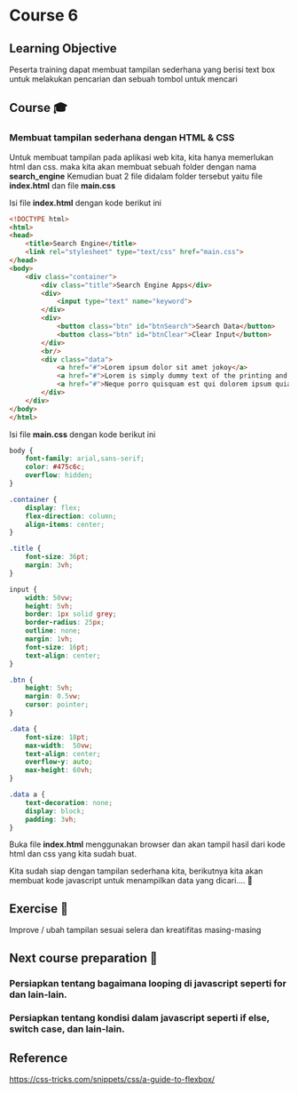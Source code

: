 # Course 6

## Learning Objective
Peserta training dapat membuat tampilan sederhana yang berisi text box untuk melakukan pencarian dan sebuah tombol untuk mencari

## Course :mortar_board:
### Membuat tampilan sederhana dengan HTML & CSS

Untuk membuat tampilan pada aplikasi web kita, kita hanya memerlukan html dan css. maka kita akan membuat sebuah folder dengan nama **search_engine**
Kemudian buat 2 file didalam folder tersebut yaitu file **index.html** dan file **main.css**

Isi file **index.html** dengan kode berikut ini

```html
<!DOCTYPE html>
<html>
<head>
	<title>Search Engine</title>
	<link rel="stylesheet" type="text/css" href="main.css">
</head>
<body>
	<div class="container">
		<div class="title">Search Engine Apps</div>
		<div>
			<input type="text" name="keyword">
		</div>
		<div>
			<button class="btn" id="btnSearch">Search Data</button>			
			<button class="btn" id="btnClear">Clear Input</button>			
		</div>
		<br/>
		<div class="data">
			<a href="#">Lorem ipsum dolor sit amet jokoy</a>
			<a href="#">Lorem is simply dummy text of the printing and types</a>
			<a href="#">Neque porro quisquam est qui dolorem ipsum quia dolor sit amet, consectetur, adipisci velit...</a>
		</div>
	</div>
</body>
</html>
```

Isi file **main.css** dengan kode berikut ini

```css
body {
	font-family: arial,sans-serif;
	color: #475c6c;
	overflow: hidden;
}

.container {
	display: flex;
	flex-direction: column;
	align-items: center;
}

.title {
	font-size: 36pt;
	margin: 3vh;
}

input {
	width: 50vw;
	height: 5vh;
	border: 1px solid grey;
	border-radius: 25px;
	outline: none;
	margin: 1vh;
	font-size: 16pt;
	text-align: center;
}

.btn {
	height: 5vh;
	margin: 0.5vw;
	cursor: pointer;
}

.data {
	font-size: 18pt;
	max-width: 	50vw;
	text-align: center;
	overflow-y: auto;
	max-height: 60vh;
}

.data a {
	text-decoration: none;
	display: block;
	padding: 3vh;
}
```

Buka file **index.html** menggunakan browser dan akan tampil hasil dari kode html dan css yang kita sudah buat.

Kita sudah siap dengan tampilan sederhana kita, berikutnya kita akan membuat kode javascript untuk menampilkan data yang dicari.... :round_pushpin:

## Exercise :muscle:
Improve / ubah tampilan sesuai selera dan kreatifitas masing-masing

## Next course preparation :100:
### Persiapkan tentang bagaimana looping di javascript seperti for dan lain-lain.
### Persiapkan tentang kondisi dalam javascript seperti if else, switch case, dan lain-lain.

## Reference
https://css-tricks.com/snippets/css/a-guide-to-flexbox/
